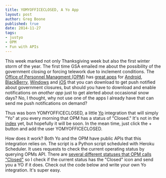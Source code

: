 ```yaml
---
title: YOMYOFFICECLOSED, A Yo App
layout: post
author: Greg Boone
published: true
date: 2014-11-27
tags:
- justyo
- OPM
- Fun with APIs
---
```

This week marked not only Thanksgiving week but also the first winter storm of
the year. The first time GSA emailed me about the possibility of the government
closing or forcing telework due to inclement conditions. The [Office of Personnel
Managment (OPM)](http://www.opm.gov/) has [great
apps](http://www.opm.gov/policy-data-oversight/snow-dismissal-procedures/mobile-app/)
for [Android](https://play.google.com/store/apps/details?id=gov.opm.status),
[BlackBerry](http://appworld.blackberry.com/webstore/content/26089873/?countrycode=US&lang=en),
[Windows](http://www.windowsphone.com/en-us/store/app/opm-alert/07087cb9-346d-46a8-bf7f-c88c3890e0b6)
and [iOS](https://itunes.apple.com/us/app/opm-alert/id627986929?mt=8) that
you can download to get push notified about government closures, but should you
have to download and enable notifications on _another app_ just to get alerted
about occasional snow days? No, I thought, why not use one of the apps I
already have that can send me push notifications on demand?

Thus was born YOMYOFFICECLOSED, a little [Yo](http://justyo.co) integration
that will simply "Yo" at you every morning that OPM has a status of "Closed."
It's not in the [index](http://yoindex.com) yet, but hopefully it will be soon. In the mean time, just click the + button and add the user YOMYOFFICECLOSED.

How does it work? Both Yo and the OPM have public APIs that this integration
relies on. The script is a Python script scheduled with Heroku Scheduler. It
uses requests to check the current operating status by querying OPMs API. There
are [several different statuses that OPM calls
"Closed"](http://www.opm.gov/json/statustypes.json) so I check if the
current status has the "Closed" icon and send you a YO if it does. Check out
the code below and write your own Yo integration. It's super easy.

<script src="https://gist.github.com/gboone/a9d0a103117ef1d399ea.js"></script>
